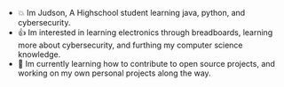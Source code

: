  - :boom: Im Judson, A Highschool student learning java, python, and cybersecurity. 
 - :+1: Im interested in learning electronics through breadboards, learning more about cybersecurity, and furthing my computer science knowledge.
 - :runner: Im currently learning how to contribute to open source projects, and working on my own personal projects along the way.

<!---
judz5/judz5 is a ✨ special ✨ repository because its `README.md` (this file) appears on your GitHub profile.
You can click the Preview link to take a look at your changes.
--->
